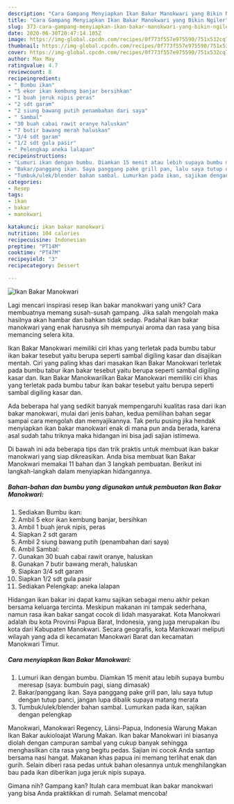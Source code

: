 ```yaml
---
description: "Cara Gampang Menyiapkan Ikan Bakar Manokwari yang Bikin Ngiler"
title: "Cara Gampang Menyiapkan Ikan Bakar Manokwari yang Bikin Ngiler"
slug: 373-cara-gampang-menyiapkan-ikan-bakar-manokwari-yang-bikin-ngiler
date: 2020-06-30T20:47:14.105Z
image: https://img-global.cpcdn.com/recipes/0f773f557e975590/751x532cq70/ikan-bakar-manokwari-foto-resep-utama.jpg
thumbnail: https://img-global.cpcdn.com/recipes/0f773f557e975590/751x532cq70/ikan-bakar-manokwari-foto-resep-utama.jpg
cover: https://img-global.cpcdn.com/recipes/0f773f557e975590/751x532cq70/ikan-bakar-manokwari-foto-resep-utama.jpg
author: Max May
ratingvalue: 4.7
reviewcount: 8
recipeingredient:
- " Bumbu ikan"
- "5 ekor ikan kembung banjar bersihkan"
- "1 buah jeruk nipis peras"
- "2 sdt garam"
- "2 siung bawang putih penambahan dari saya"
- " Sambal"
- "30 buah cabai rawit oranye haluskan"
- "7 butir bawang merah haluskan"
- "3/4 sdt garam"
- "1/2 sdt gula pasir"
- " Pelengkap aneka lalapan"
recipeinstructions:
- "Lumuri ikan dengan bumbu. Diamkan 15 menit atau lebih supaya bumbu meresap (saya: bumbuin pagi, siang dimasak)"
- "Bakar/panggang ikan. Saya panggang pake grill pan, lalu saya tutup dengan tutup panci, jangan lupa dibalik supaya matang merata"
- "Tumbuk/ulek/blender bahan sambal. Lumurkan pada ikan, sajikan dengan pelengkap"
categories:
- Resep
tags:
- ikan
- bakar
- manokwari

katakunci: ikan bakar manokwari 
nutrition: 104 calories
recipecuisine: Indonesian
preptime: "PT14M"
cooktime: "PT47M"
recipeyield: "3"
recipecategory: Dessert

---
```



![Ikan Bakar Manokwari](https://img-global.cpcdn.com/recipes/0f773f557e975590/751x532cq70/ikan-bakar-manokwari-foto-resep-utama.jpg)

Lagi mencari inspirasi resep ikan bakar manokwari yang unik? Cara membuatnya memang susah-susah gampang. Jika salah mengolah maka hasilnya akan hambar dan bahkan tidak sedap. Padahal ikan bakar manokwari yang enak harusnya sih mempunyai aroma dan rasa yang bisa memancing selera kita.

Ikan Bakar Manokwari memiliki ciri khas yang terletak pada bumbu tabur ikan bakar tesebut yaitu berupa seperti sambal digiling kasar dan disajikan mentah. Ciri yang paling khas dari masakan Ikan Bakar Manokwari terletak pada bumbu tabur ikan bakar tesebut yaitu berupa seperti sambal digiling kasar dan. Ikan Bakar ManokwariIkan Bakar Manokwari memiliki ciri khas yang terletak pada bumbu tabur ikan bakar tesebut yaitu berupa seperti sambal digiling kasar dan.

Ada beberapa hal yang sedikit banyak mempengaruhi kualitas rasa dari ikan bakar manokwari, mulai dari jenis bahan, kedua pemilihan bahan segar sampai cara mengolah dan menyajikannya. Tak perlu pusing jika hendak menyiapkan ikan bakar manokwari enak di mana pun anda berada, karena asal sudah tahu triknya maka hidangan ini bisa jadi sajian istimewa.


Di bawah ini ada beberapa tips dan trik praktis untuk membuat ikan bakar manokwari yang siap dikreasikan. Anda bisa membuat Ikan Bakar Manokwari memakai 11 bahan dan 3 langkah pembuatan. Berikut ini langkah-langkah dalam menyiapkan hidangannya.

<!--inarticleads1-->

##### Bahan-bahan dan bumbu yang digunakan untuk pembuatan Ikan Bakar Manokwari:

1. Sediakan  Bumbu ikan:
1. Ambil 5 ekor ikan kembung banjar, bersihkan
1. Ambil 1 buah jeruk nipis, peras
1. Siapkan 2 sdt garam
1. Ambil 2 siung bawang putih (penambahan dari saya)
1. Ambil  Sambal:
1. Gunakan 30 buah cabai rawit oranye, haluskan
1. Gunakan 7 butir bawang merah, haluskan
1. Siapkan 3/4 sdt garam
1. Siapkan 1/2 sdt gula pasir
1. Sediakan  Pelengkap: aneka lalapan


Hidangan ikan bakar ini dapat kamu sajikan sebagai menu akhir pekan bersama keluarga tercinta. Meskipun makanan ini tampak sederhana, namun rasa ikan bakar sangat cocok di lidah masyarakat. Kota Manokwari adalah ibu kota Provinsi Papua Barat, Indonesia, yang juga merupakan ibu kota dari Kabupaten Manokwari. Secara geografis, kota Mankowari meliputi wilayah yang ada di kecamatan Manokwari Barat dan kecamatan Manokwari Timur. 

<!--inarticleads2-->

##### Cara menyiapkan Ikan Bakar Manokwari:

1. Lumuri ikan dengan bumbu. Diamkan 15 menit atau lebih supaya bumbu meresap (saya: bumbuin pagi, siang dimasak)
1. Bakar/panggang ikan. Saya panggang pake grill pan, lalu saya tutup dengan tutup panci, jangan lupa dibalik supaya matang merata
1. Tumbuk/ulek/blender bahan sambal. Lumurkan pada ikan, sajikan dengan pelengkap


Manokwari, Manokwari Regency, Länsi-Papua, Indonesia Warung Makan Ikan Bakar aukioloajat Warung Makan. Ikan bakar Manokwari ini biasanya diolah dengan campuran sambal yang cukup banyak sehingga menghasilkan cita rasa yang begitu pedas. Sajian ini cocok Anda santap bersama nasi hangat. Makanan khas papua ini memang terlihat enak dan gurih. Selain diberi rasa pedas untuk bahan olesannya untuk menghilangkan bau pada ikan diberikan juga jeruk nipis supaya. 

Gimana nih? Gampang kan? Itulah cara membuat ikan bakar manokwari yang bisa Anda praktikkan di rumah. Selamat mencoba!
